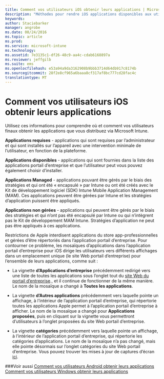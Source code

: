 ```yaml
---
title: Comment vos utilisateurs iOS obtenir leurs applications | Microsoft Intune
description: "Méthodes pour rendre iOS applications disponibles aux utilisateurs finaux"
keywords: 
author: Staciebarker
manager: angrobe
ms.date: 08/24/2016
ms.topic: article
ms.prod: 
ms.service: microsoft-intune
ms.technology: 
ms.assetid: 7e3135c1-df26-48c9-aa4c-cdab6168897a
ms.reviewer: jeffgilb
ms.suite: ems
ms.openlocfilehash: e53a94a9da3162908b9bbb3714d64db917c8174b
ms.sourcegitcommit: 28f2e8cf965a6baaa8cf317af8bc777cd28fac4c
translationtype: MT
---
```

# Comment vos utilisateurs iOS obtenir leurs applications

Utilisez ces informations pour comprendre où et comment vos utilisateurs finaux obtenir les applications que vous distribuez via Microsoft Intune.

**Applications requises** - applications qui sont requises par l’administrateur et qui sont installés sur l’appareil avec une intervention minimale de l’utilisateur, en fonction de la plateforme.

**Applications disponibles** - applications qui sont fournies dans la liste des applications portail d’entreprise et que l’utilisateur peut vous pouvez également choisir d’installer.

**Applications Managed** - applications pouvant être gérés par le biais des stratégies et qui ont été « encapsulé » par Intune ou ont été créés avec le Kit de développement logiciel (SDK) Intune Mobile Application Management (MAM). Ces applications peuvent être gérées par Intune et les stratégies d’application puissent être appliqués.

**Applications non gérées** - applications qui peuvent être gérés par le biais des stratégies et qui n’ont pas été encapsulé par Intune ou qui n’intègrent pas le Kit de développement MAM Intune. Stratégies d’application ne peut pas être appliqués à ces applications.

Restrictions de Apple interdisent applications du store app-professionnelles et gérées d’être répertoriés dans l’application portail d’entreprise. Pour contourner ce problème, les mosaïques d’applications dans l’application portail d’entreprise pour iOS dirige les utilisateurs vers différents affichages dans un emplacement unique (le site Web portail d’entreprise) pour l’ensemble de leurs applications, comme suit :

- La vignette **d’Applications d’entreprise** précédemment redirigé vers une liste de toutes les applications sous l’onglet tout du [site Web du portail d’entreprise](http://portal.manage.microsoft.com)., et il continue de fonctionner de la même manière. Le nom de la mosaïque a changé à **Toutes les applications**.

- La vignette **d’Autres applications** précédemment vers laquelle pointe un affichage, à l’intérieur de l’application portail d’entreprise, qui répertorie toutes les applications Apple permet à l’application portail d’entreprise à afficher. Le nom de la mosaïque a changé pour **Applications proposées**, puis en cliquant sur la vignette vous permettront d’utilisateurs à l’onglet proposées du site Web portail d’entreprise.

-  La vignette **catégories** précédemment vers laquelle pointe un affichage, à l’intérieur de l’application portail d’entreprise, qui répertorie les catégories d’applications. Le nom de la mosaïque n’a pas changé, mais elle pointe désormais sur l’onglet catégories du site Web portail d’entreprise.
Vous pouvez trouver les mises à jour de captures d’écran [ici](https://gallery.technet.microsoft.com/Improvements-in-how-iOS-d1104186).



###Voir aussi
[Comment vos utilisateurs Android obtenir leurs applications](how-your-android-users-get-their-apps.md)</br>
[Comment vos utilisateurs Windows obtenir leurs applications](how-your-windows-users-get-their-apps.md)
